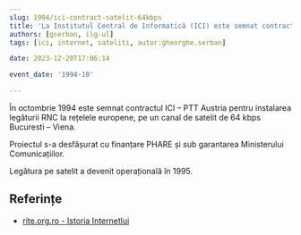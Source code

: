 ```yaml
---
slug: 1994/ici-contract-satelit-64kbps
title: 'La Institutul Central de Informatică (ICI) este semnat contractul pentru o legătură pe satelit de 64 kbps'
authors: [gserban, ilg-ul]
tags: [ici, internet, sateliti, autor:gheorghe.serban]

date: 2023-12-20T17:06:14

event_date: '1994-10'

---
```


În octombrie 1994 este semnat contractul ICI – PTT Austria pentru
instalarea legăturii RNC la rețelele europene, pe un canal de satelit
de 64 kbps Bucuresti – Viena.

<!-- truncate -->

Proiectul s-a desfășurat cu finanțare PHARE și sub garantarea
Ministerului Comunicațiilor.

Legătura pe satelit a devenit operațională în 1995.

## Referințe

- [rite.org.ro - Istoria Internetlui](https://rite.org.ro/istoria-internetului/)
